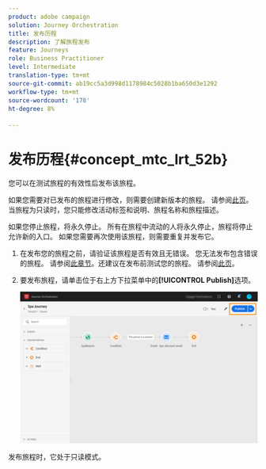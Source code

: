 ```yaml
---
product: adobe campaign
solution: Journey Orchestration
title: 发布历程
description: 了解旅程发布
feature: Journeys
role: Business Practitioner
level: Intermediate
translation-type: tm+mt
source-git-commit: ab19cc5a3d998d1178984c5028b1ba650d3e1292
workflow-type: tm+mt
source-wordcount: '178'
ht-degree: 8%

---
```



# 发布历程{#concept_mtc_lrt_52b}

您可以在测试旅程的有效性后发布该旅程。

如果您需要对已发布的旅程进行修改，则需要创建新版本的旅程。 请参阅[此页](../building-journeys/journey-versions.md)。当旅程为只读时，您只能修改活动标签和说明、旅程名称和旅程描述。

如果您停止旅程，将永久停止。 所有在旅程中流动的人将永久停止，旅程将停止允许新的入口。 如果您需要再次使用该旅程，则需要重复并发布它。

1. 在发布您的旅程之前，请验证该旅程是否有效且无错误。 您无法发布包含错误的旅程。 请参阅[此章节](../about/troubleshooting.md#section_h3q_kqk_fhb)。还建议在发布前测试您的旅程。 请参阅[此页](../building-journeys/testing-the-journey.md)。
1. 要发布旅程，请单击位于右上方下拉菜单中的&#x200B;**[!UICONTROL Publish]**&#x200B;选项。

   ![](../assets/journeyuc1_18.png)

发布旅程时，它处于只读模式。
